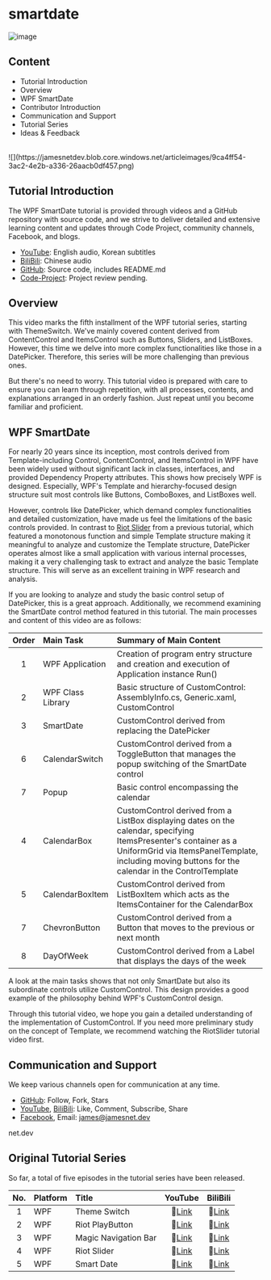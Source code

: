 # smartdate
![image](https://github.com/vickyqu115/smartdate/assets/101777355/e2077f6e-552f-4cb9-ae07-deb350c66d80)
## Content

- Tutorial Introduction
- Overview
- WPF SmartDate
- Contributor Introduction
- Communication and Support
- Tutorial Series
- Ideas & Feedback

<br/>
![](https://jamesnetdev.blob.core.windows.net/articleimages/9ca4ff54-3ac2-4e2b-a336-26aacb0df457.png)

## Tutorial Introduction
The WPF SmartDate tutorial is provided through videos and a GitHub repository with source code, and we strive to deliver detailed and extensive learning content and updates through Code Project, community channels, Facebook, and blogs.

- [YouTube](https://bit.ly/3xOeyMJ): English audio, Korean subtitles
- [BiliBili](https://bit.ly/3xI9DNh): Chinese audio
- [GitHub](https://github.com/vickyqu115/smartdate): Source code, includes README.md
- [Code-Project](https://www.codeproject.com/search.aspx?q=vickyqu115&x=0&y=0&sbo=kw): Project review pending.

## Overview

This video marks the fifth installment of the WPF tutorial series, starting with ThemeSwitch. We've mainly covered content derived from ContentControl and ItemsControl such as Buttons, Sliders, and ListBoxes. However, this time we delve into more complex functionalities like those in a DatePicker. Therefore, this series will be more challenging than previous ones.

But there's no need to worry. This tutorial video is prepared with care to ensure you can learn through repetition, with all processes, contents, and explanations arranged in an orderly fashion. Just repeat until you become familiar and proficient.
## WPF SmartDate

For nearly 20 years since its inception, most controls derived from Template-including Control, ContentControl, and ItemsControl in WPF have been widely used without significant lack in classes, interfaces, and provided Dependency Property attributes. This shows how precisely WPF is designed. Especially, WPF's Template and hierarchy-focused design structure suit most controls like Buttons, ComboBoxes, and ListBoxes well.

However, controls like DatePicker, which demand complex functionalities and detailed customization, have made us feel the limitations of the basic controls provided. In contrast to [Riot Slider](https://bit.ly/3xUkIv2) from a previous tutorial, which featured a monotonous function and simple Template structure making it meaningful to analyze and customize the Template structure, DatePicker operates almost like a small application with various internal processes, making it a very challenging task to extract and analyze the basic Template structure. This will serve as an excellent training in WPF research and analysis.

If you are looking to analyze and study the basic control setup of DatePicker, this is a great approach. Additionally, we recommend examining the SmartDate control method featured in this tutorial. The main processes and content of this video are as follows:

| Order | Main Task | Summary of Main Content |
|:--:|:---|:---|
| 1 | WPF Application | Creation of program entry structure and creation and execution of Application instance Run() |
| 2 | WPF Class Library | Basic structure of CustomControl: AssemblyInfo.cs, Generic.xaml, CustomControl |
| 3 | SmartDate | CustomControl derived from replacing the DatePicker |
| 6 | CalendarSwitch | CustomControl derived from a ToggleButton that manages the popup switching of the SmartDate control |
| 7 | Popup | Basic control encompassing the calendar |
| 4 | CalendarBox | CustomControl derived from a ListBox displaying dates on the calendar, specifying ItemsPresenter's container as a UniformGrid via ItemsPanelTemplate, including moving buttons for the calendar in the ControlTemplate |
| 5 | CalendarBoxItem | CustomControl derived from ListBoxItem which acts as the ItemsContainer for the CalendarBox |
| 7 | ChevronButton | CustomControl derived from a Button that moves to the previous or next month |
| 8 | DayOfWeek | CustomControl derived from a Label that displays the days of the week |

A look at the main tasks shows that not only SmartDate but also its subordinate controls utilize CustomControl. This design provides a good example of the philosophy behind WPF's CustomControl design.

Through this tutorial video, we hope you gain a detailed understanding of the implementation of CustomControl. If you need more preliminary study on the concept of Template, we recommend watching the RiotSlider tutorial video first.

## Communication and Support

We keep various channels open for communication at any time.

- [GitHub](https://github.com/vickyqu115/smartdate): Follow, Fork, Stars
- [YouTube](https://bit.ly/3xOeyMJ), [BiliBili](https://bit.ly/3xI9DNh): Like, Comment, Subscribe, Share
- [Facebook](https://facebook.com/jamesnet214), Email: james@jamesnet.dev

net.dev

## Original Tutorial Series
So far, a total of five episodes in the tutorial series have been released.

| No. | Platform | Title | YouTube | BiliBili |
|:---:|:----|:------|:-----:|:------:|
| 1 | WPF | Theme Switch | :link:[Link](https://bit.ly/3uBkFlQ) | :link:[Link](https://bit.ly/3uHFe08) |
| 2 | WPF | Riot PlayButton | :link:[Link](https://bit.ly/40YoVIo) | :link:[Link](https://bit.ly/49L6dXu) |
| 3 | WPF | Magic Navigation Bar | :link:[Link](https://bit.ly/3TVeRhF) | :link:[Link](https://bit.ly/3UvaOsl) |
| 4 | WPF | Riot Slider | :link:[Link](https://bit.ly/3xUkIv2) | :link:[Link](https://bit.ly/3QiZvkJ) |
| 5 | WPF | Smart Date | :link:[Link](https://bit.ly/3xOeyMJ) | :link:[Link](https://bit.ly/3xI9DNh) |


